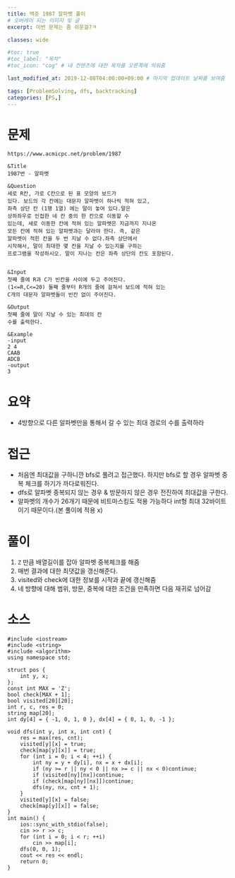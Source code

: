```yaml
---
title: 백준 1987 알파벳 풀이
# 오버레이 되는 이미지 및 글
excerpt: 이번 문제는 좀 쉬운걸?ㅋ

classes: wide

#toc: true
#toc_label: "목차"
#toc_icon: "cog" # 내 컨텐츠에 대한 목차를 오른쪽에 띄워줌

last_modified_at: 2019-12-08T04:00:00+09:00 # 마지막 업데이트 날짜를 보여줌

tags: [ProblemSolving, dfs, backtracking]
categories: [PS,]
---
```


# 문제
```
https://www.acmicpc.net/problem/1987

&Title
1987번 - 알파벳

&Question
세로 R칸, 가로 C칸으로 된 표 모양의 보드가 
있다. 보드의 각 칸에는 대문자 알파벳이 하나씩 적혀 있고, 
좌측 상단 칸 (1행 1열) 에는 말이 놓여 있다.말은 
상하좌우로 인접한 네 칸 중의 한 칸으로 이동할 수 
있는데, 새로 이동한 칸에 적혀 있는 알파벳은 지금까지 지나온 
모든 칸에 적혀 있는 알파벳과는 달라야 한다. 즉, 같은 
알파벳이 적힌 칸을 두 번 지날 수 없다.좌측 상단에서 
시작해서, 말이 최대한 몇 칸을 지날 수 있는지를 구하는 
프로그램을 작성하시오. 말이 지나는 칸은 좌측 상단의 칸도 포함된다. 


&Input
첫째 줄에 R과 C가 빈칸을 사이에 두고 주어진다. 
(1<=R,C<=20) 둘째 줄부터 R개의 줄에 걸쳐서 보드에 적혀 있는 
C개의 대문자 알파벳들이 빈칸 없이 주어진다. 

&Output
첫째 줄에 말이 지날 수 있는 최대의 칸 
수를 출력한다. 

&Example
-input
2 4
CAAB
ADCB
-output
3
```

# 요약
* 4방향으로 다른 알파벳만을 통해서 갈 수 있는 최대 경로의 수를 출력하라

# 접근
* 처음엔 최대값을 구하니깐 bfs로 풀려고 접근했다. 하지만 bfs로 할 경우 알파벳 중복 체크를 하기가 까다로워진다.
* dfs로 알파벳 중복되지 않는 경우 & 방문하지 않은 경우 전진하여 최대값을 구한다.
* 알파벳의 개수가 26개기 때문에 비트마스킹도 적용 가능하다 int형 최대 32바이트이기 때문이다.(본 풀이에 적용 x)

# 풀이
1. `Z` 만큼 배열길이를 잡아 알파벳 중복체크를 해줌
1. 매번 결과에 대한 최댓값을 갱신해준다.
1. visited와 check에 대한 정보를 시작과 끝에 갱신해줌
1. 네 방향에 대해 범위, 방문, 중복에 대한 조건을 만족하면 다음 재귀로 넘어감

# 소스
```
#include <iostream>
#include <string>
#include <algorithm>
using namespace std;

struct pos {
	int y, x;
};
const int MAX = 'Z';
bool check[MAX + 1];
bool visited[20][20];
int r, c, res = 0;
string map[20];
int dy[4] = { -1, 0, 1, 0 }, dx[4] = { 0, 1, 0, -1 };

void dfs(int y, int x, int cnt) {
	res = max(res, cnt);
	visited[y][x] = true;
	check[map[y][x]] = true;
	for (int i = 0; i < 4; ++i) {
		int ny = y + dy[i], nx = x + dx[i];
		if (ny >= r || ny < 0 || nx >= c || nx < 0)continue;
		if (visited[ny][nx])continue;
		if (check[map[ny][nx]])continue;
		dfs(ny, nx, cnt + 1);
	}
	visited[y][x] = false;
	check[map[y][x]] = false;
}
int main() {
	ios::sync_with_stdio(false);
	cin >> r >> c;
	for (int i = 0; i < r; ++i)
		cin >> map[i];
	dfs(0, 0, 1);
	cout << res << endl;
	return 0;
}
```